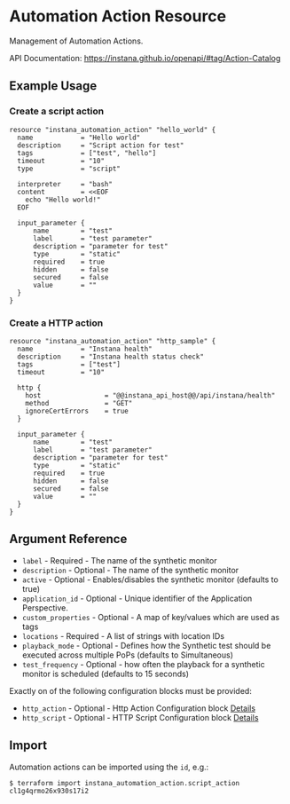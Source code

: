 # Automation Action Resource

Management of Automation Actions.

API Documentation: <https://instana.github.io/openapi/#tag/Action-Catalog>

## Example Usage


### Create a script action
```hcl
resource "instana_automation_action" "hello_world" {
  name            = "Hello world"
  description     = "Script action for test"
  tags            = ["test", "hello"]
  timeout         = "10"
  type            = "script"

  interpreter     = "bash"
  content         = <<EOF
    echo "Hello world!"
  EOF

  input_parameter {
      name        = "test"
      label       = "test parameter"
      description = "parameter for test"
      type        = "static"
      required    = true
      hidden      = false
      secured     = false
      value       = ""
  }
}
```


### Create a HTTP action
```hcl
resource "instana_automation_action" "http_sample" {
  name            = "Instana health"
  description     = "Instana health status check"
  tags            = ["test"]
  timeout         = "10"

  http { 
    host                = "@@instana_api_host@@/api/instana/health"
    method              = "GET"
    ignoreCertErrors    = true
  }

  input_parameter {
      name        = "test"
      label       = "test parameter"
      description = "parameter for test"
      type        = "static"
      required    = true
      hidden      = false
      secured     = false
      value       = ""
  }
}
```


## Argument Reference

* `label` - Required - The name of the synthetic monitor
* `description` - Optional - The name of the synthetic monitor
* `active` - Optional - Enables/disables the synthetic monitor (defaults to true)
* `application_id` - Optional - Unique identifier of the Application Perspective.
* `custom_properties` - Optional - A map of key/values which are used as tags
* `locations` - Required - A list of strings with location IDs 
* `playback_mode` - Optional - Defines how the Synthetic test should be executed across multiple PoPs (defaults to Simultaneous)
* `test_frequency` - Optional - how often the playback for a synthetic monitor is scheduled (defaults to 15 seconds)

Exactly on of the following configuration blocks must be provided:
* `http_action` - Optional - Http Action Configuration block [Details](#http-action-configuration)
* `http_script` - Optional - HTTP Script Configuration block [Details](#http-script-configuration)

## Import

Automation actions can be imported using the `id`, e.g.:

```
$ terraform import instana_automation_action.script_action cl1g4qrmo26x930s17i2
```